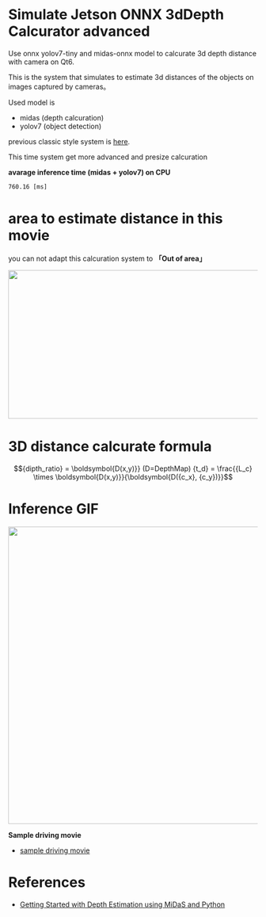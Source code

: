 # Simulate Jetson ONNX 3dDepth Calcurator advanced

Use onnx yolov7-tiny and midas-onnx model to calcurate 3d depth distance with camera on Qt6.

This is the system that simulates to estimate 3d distances of the objects on images captured by cameras。

Used model is
- midas (depth calcuration)
- yolov7 (object detection)

previous classic style system is [here](https://github.com/madara-tribe/Qt6-classic-Depth-Calcurator). 

This time system get more advanced and presize calcuration 

<b>avarage inference time (midas + yolov7) on CPU</b>
```txt
760.16 [ms]
```


# area to estimate distance in this movie 

you can not adapt this calcuration system to <b>「Out of area」</b>

<img src="https://github.com/madara-tribe/Qt6-MiDaS-depth-calculater/assets/48679574/4d0b30f1-246a-4e44-93f1-f536951ccbde" width="600px" height="300px">



# 3D distance calcurate formula 

```math
{dipth_ratio} = \boldsymbol{D(x,y)}} (D=DepthMap)
{t_d} = \frac{{L_c} \times \boldsymbol{D(x,y)}}{\boldsymbol{D({c_x}, {c_y})}}
```

  

# Inference GIF

<img src="https://github.com/madara-tribe/Qt6-MiDaS-depth-calculater/assets/48679574/0143b8eb-464a-4d92-8e27-d37a9bc0ec58" width="600px">

<b>Sample driving movie</b>
- [sample driving movie](https://drive.google.com/file/d/18P0mS9fjMD1nq2tKMzD-u_eXjpjttJ4n/view?usp=sharing)


# References
- [Getting Started with Depth Estimation using MiDaS and Python](https://medium.com/artificialis/getting-started-with-depth-estimation-using-midas-and-python-d0119bfe1159)

